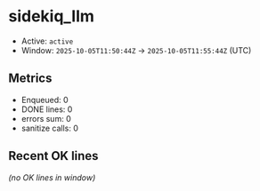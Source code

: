 # sidekiq_llm

- Active: `active`
- Window: `2025-10-05T11:50:44Z` → `2025-10-05T11:55:44Z` (UTC)

## Metrics
- Enqueued: 0
- DONE lines: 0
- errors sum: 0
- sanitize calls: 0

## Recent OK lines
_(no OK lines in window)_
